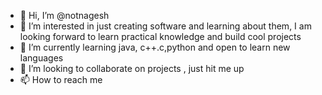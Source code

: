 - 👋 Hi, I’m @notnagesh
- 👀 I’m interested in just creating software and learning about them, I am looking forward to learn practical knowledge and build cool projects 
- 🌱 I’m currently learning java, c++.c,python and open to learn new languages
- 💞️ I’m looking to collaborate on projects , just hit me up
- 📫 How to reach me 

<!---
notnagesh/notnagesh is a ✨ special ✨ repository because its `README.md` (this file) appears on your GitHub profile.
You can click the Preview link to take a look at your changes.
--->
